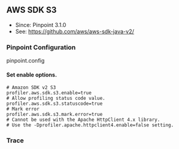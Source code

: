 ## AWS SDK S3
* Since: Pinpoint 3.1.0
* See: https://github.com/aws/aws-sdk-java-v2/

### Pinpoint Configuration
pinpoint.config

#### Set enable options.
~~~
# Amazon SDK v2 S3
profiler.aws.sdk.s3.enable=true
# Allow profiling status code value.
profiler.aws.sdk.s3.statuscode=true
# Mark error
profiler.aws.sdk.s3.mark.error=true
# Cannot be used with the Apache HttpClient 4.x library.
# Use the -Dprofiler.apache.httpclient4.enable=false setting.
~~~

### Trace

